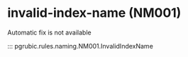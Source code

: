 # invalid-index-name (NM001)

Automatic fix is not available

::: pgrubic.rules.naming.NM001.InvalidIndexName

